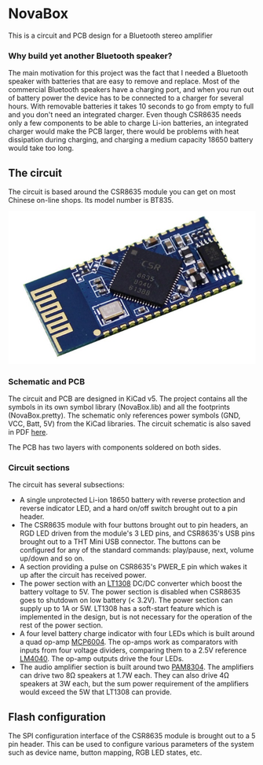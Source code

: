 # NovaBox

This is a circuit and PCB design for a Bluetooth stereo amplifier

### Why build yet another Bluetooth speaker?

The main motivation for this project was the fact that I needed a Bluetooth speaker with batteries that are easy to remove and replace. Most of the commercial Bluetooth speakers have a charging port, and when you run out of battery power the device has to be connected to a charger for several hours. With removable batteries it takes 10 seconds to go from empty to full and you don't need an integrated charger. Even though CSR8635 needs only a few components to be able to charge Li-ion batteries, an integrated charger would make the PCB larger, there would be problems with heat dissipation during charging, and charging a medium capacity 18650 battery would take too long.

## The circuit

The circuit is based around the CSR8635 module you can get on most Chinese on-line shops. Its model number is BT835.

![CSR8635 module](docs/CSR8635_module.jpg)

### Schematic and PCB

The circuit and PCB are designed in KiCad v5. The project contains all the symbols in its own symbol library (NovaBox.lib) and all the footprints (NovaBox.pretty). The schematic only references power symbols (GND, VCC, Batt, 5V) from the KiCad libraries. The circuit schematic is also saved in PDF [here](docs/NovaBox_8635.pdf).

The PCB has two layers with components soldered on both sides.

### Circuit sections

The circuit has several subsections:

* A single unprotected Li-ion 18650 battery with reverse protection and reverse indicator LED, and a hard on/off switch brought out to a pin header.
* The CSR8635 module with four buttons brought out to pin headers, an RGD LED driven from the module's 3 LED pins, and CSR8635's USB pins brought out to a THT Mini USB connector. The buttons can be configured for any of the standard commands: play/pause, next, volume up/down and so on.
* A section providing a pulse on CSR8635's PWER_E pin which wakes it up after the circuit has received power.
* The power section with an [LT1308](docs/LT1308abfb.pdf) DC/DC converter which boost the battery voltage to 5V. The power section is disabled when CSR8635 goes to shutdown on low battery (< 3.2V). The power section can supply up to 1A or 5W. LT1308 has a soft-start feature which is implemented in the design, but is not necessary for the operation of the rest of the power section.
* A four level battery charge indicator with four LEDs which is built around a quad op-amp [MCP6004](docs/MCP6004.pdf). The op-amps work as comparators with inputs from four voltage dividers, comparing them to a 2.5V reference [LM4040](docs/lm4040-n.pdf). The op-amp outputs drive the four LEDs.
* The audio amplifier section is built around two [PAM8304](docs/PAM8304.pdf). The amplifiers can drive two 8Ω speakers at 1.7W each. They can also drive 4Ω speakers at 3W each, but the sum power requirement of the amplifiers would exceed the 5W that LT1308 can provide.
 
## Flash configuration

The SPI configuration interface of the CSR8635 module is brought out to a 5 pin header. This can be used to configure various parameters of the system such as device name, button mapping, RGB LED states, etc.

